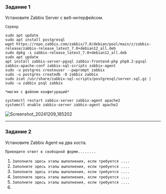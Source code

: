 ### Задание 1
Установите Zabbix Server с веб-интерфейсом.


```
Сервер

sudo apt update
sudo apt install postgresql
wget https://repo.zabbix.com/zabbix/7.0/debian/pool/main/z/zabbix-release/zabbix-release_latest_7.0+debian12_all.deb
sudo dpkg -i zabbix-release_latest_7.0+debian12_all.deb
sudo apt update
apt install zabbix-server-pgsql zabbix-frontend-php php8.2-pgsql zabbix-apache-conf zabbix-sql-scripts zabbix-agent
sudo -u postgres createuser --pwprompt zabbix
sudo -u postgres createdb -O zabbix zabbix
sudo zcat /usr/share/zabbix-sql-scripts/postgresql/server.sql.gz | sudo -u zabbix psql zabbix

*магия с файлом конфигураций*

systemctl restart zabbix-server zabbix-agent apache2
systemctl enable zabbix-server zabbix-agent apache2

```
![Screenshot_20241209_185202](https://github.com/user-attachments/assets/bcbea8fe-152b-4473-bd6b-d20f80a0c5a1)



---

### Задание 2
Установите Zabbix Agent на два хоста.

`Приведите ответ в свободной форме........`

1. `Заполните здесь этапы выполнения, если требуется ....`
2. `Заполните здесь этапы выполнения, если требуется ....`
3. `Заполните здесь этапы выполнения, если требуется ....`
4. `Заполните здесь этапы выполнения, если требуется ....`
5. `Заполните здесь этапы выполнения, если требуется ....`
6. 

```

```
